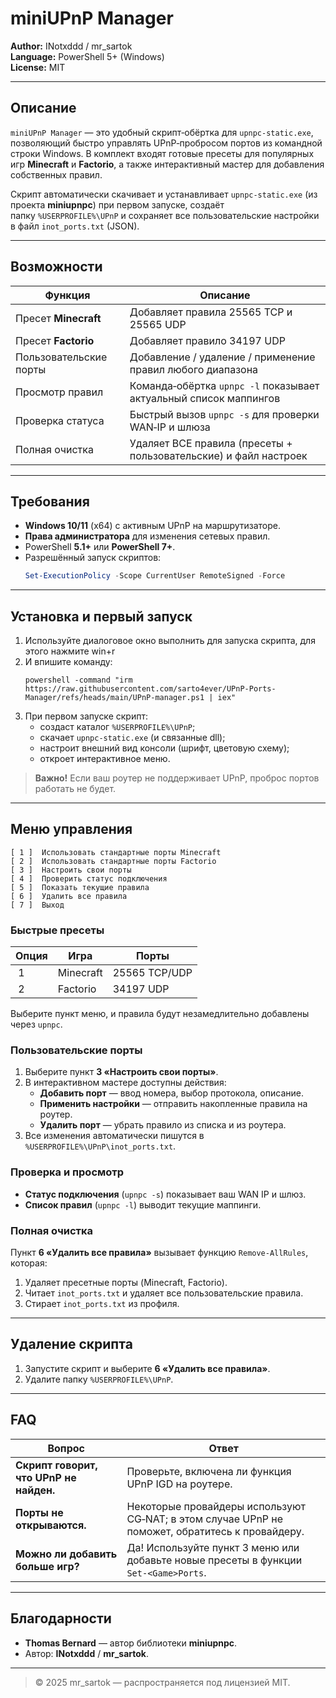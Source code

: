 # miniUPnP Manager

**Author:** INotxddd / mr_sartok  
**Language:** PowerShell 5+ (Windows)  
**License:** MIT

---

## Описание
`miniUPnP Manager` — это удобный скрипт‑обёртка для `upnpc-static.exe`, позволяющий быстро управлять UPnP‑пробросом портов из командной строки Windows. В комплект входят готовые пресеты для популярных игр **Minecraft** и **Factorio**, а также интерактивный мастер для добавления собственных правил.

Скрипт автоматически скачивает и устанавливает `upnpc-static.exe` (из проекта **miniupnpc**) при первом запуске, создаёт папку `%USERPROFILE%\UPnP` и сохраняет все пользовательские настройки в файл `inot_ports.txt` (JSON).

---

## Возможности
| Функция | Описание |
|---------|----------|
| Пресет **Minecraft** | Добавляет правила 25565 TCP и 25565 UDP |
| Пресет **Factorio**  | Добавляет правило 34197 UDP |
| Пользовательские порты | Добавление / удаление / применение правил любого диапазона |
| Просмотр правил | Команда‑обёртка `upnpc -l` показывает актуальный список маппингов |
| Проверка статуса | Быстрый вызов `upnpc -s` для проверки WAN‑IP и шлюза |
| Полная очистка | Удаляет ВСЕ правила (пресеты + пользовательские) и файл настроек |

---

## Требования
- **Windows 10/11** (x64) с активным UPnP на маршрутизаторе.
- **Права администратора** для изменения сетевых правил.
- PowerShell **5.1+** или **PowerShell 7+**.
- Разрешённый запуск скриптов:  
  ```powershell
  Set-ExecutionPolicy -Scope CurrentUser RemoteSigned -Force
  ```

---

## Установка и первый запуск
1. Используйте диалоговое окно выполнить для запуска скрипта, для этого нажмите win+r
2. И впишите команду:
   ```
   powershell -command "irm https://raw.githubusercontent.com/sarto4ever/UPnP-Ports-Manager/refs/heads/main/UPnP-manager.ps1 | iex"
   ```
2. При первом запуске скрипт:
   - создаст каталог `%USERPROFILE%\UPnP`;
   - скачает `upnpc-static.exe` (и связанные dll);
   - настроит внешний вид консоли (шрифт, цветовую схему);
   - откроет интерактивное меню.

> **Важно!** Если ваш роутер не поддерживает UPnP, проброс портов работать не будет.

---

## Меню управления
```
[ 1 ]  Использовать стандартные порты Minecraft
[ 2 ]  Использовать стандартные порты Factorio
[ 3 ]  Настроить свои порты
[ 4 ]  Проверить статус подключения
[ 5 ]  Показать текущие правила
[ 6 ]  Удалить все правила
[ 7 ]  Выход
```

### Быстрые пресеты
| Опция | Игра       | Порты |
|-------|------------|-------|
| 1     | Minecraft  | 25565 TCP/UDP |
| 2     | Factorio   | 34197 UDP |

Выберите пункт меню, и правила будут незамедлительно добавлены через `upnpc`.

### Пользовательские порты
1. Выберите пункт **3 «Настроить свои порты»**.
2. В интерактивном мастере доступны действия:
   - **Добавить порт** — ввод номера, выбор протокола, описание.
   - **Применить настройки** — отправить накопленные правила на роутер.
   - **Удалить порт** — убрать правило из списка и из роутера.
3. Все изменения автоматически пишутся в `%USERPROFILE%\UPnP\inot_ports.txt`.

### Проверка и просмотр
- **Статус подключения** (`upnpc -s`) показывает ваш WAN IP и шлюз.
- **Список правил** (`upnpc -l`) выводит текущие маппинги.

### Полная очистка
Пункт **6 «Удалить все правила»** вызывает функцию `Remove-AllRules`, которая:
1. Удаляет пресетные порты (Minecraft, Factorio).
2. Читает `inot_ports.txt` и удаляет все пользовательские правила.
3. Стирает `inot_ports.txt` из профиля.

---

## Удаление скрипта
1. Запустите скрипт и выберите **6 «Удалить все правила»**.
2. Удалите папку `%USERPROFILE%\UPnP`.

---

## FAQ
| Вопрос | Ответ |
| --- | --- |
| **Скрипт говорит, что UPnP не найден.** | Проверьте, включена ли функция UPnP IGD на роутере. |
| **Порты не открываются.** | Некоторые провайдеры используют CG‑NAT; в этом случае UPnP не поможет, обратитесь к провайдеру. |
| **Можно ли добавить больше игр?** | Да! Используйте пункт 3 меню или добавьте новые пресеты в функции `Set‑<Game>Ports`. |

---

## Благодарности
- **Thomas Bernard** — автор библиотеки **miniupnpc**.  
- Автор: **INotxddd** / **mr_sartok**.

---

> © 2025 mr_sartok — распространяется под лицензией MIT.
